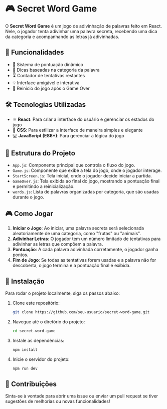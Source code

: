 # 🎮 Secret Word Game

O **Secret Word Game** é um jogo de adivinhação de palavras feito em React. Nele, o jogador tenta adivinhar uma palavra secreta, recebendo uma dica da categoria e acompanhando as letras já adivinhadas.

## 🚀 Funcionalidades

- 🌟 Sistema de pontuação dinâmico
- 📝 Dicas baseadas na categoria da palavra
- ⏳ Contador de tentativas restantes
- 💡 Interface amigável e interativa
- 🔁 Reinício do jogo após o Game Over

## 🛠️ Tecnologias Utilizadas

- ⚛️ **React**: Para criar a interface do usuário e gerenciar os estados do jogo
- 🎨 **CSS**: Para estilizar a interface de maneira simples e elegante
- 💻 **JavaScript (ES6+)**: Para gerenciar a lógica do jogo

## 📂 Estrutura do Projeto

- `App.js`: Componente principal que controla o fluxo do jogo.
- `Game.js`: Componente que exibe a tela do jogo, onde o jogador interage.
- `StartScreen.js`: Tela inicial, onde o jogador decide iniciar a partida.
- `GameOver.js`: Tela exibida ao final do jogo, mostrando a pontuação final e permitindo a reinicialização.
- `words.js`: Lista de palavras organizadas por categoria, que são usadas durante o jogo.

## 🎮 Como Jogar

1. **Iniciar o Jogo**: Ao iniciar, uma palavra secreta será selecionada aleatoriamente de uma categoria, como "frutas" ou "animais".
2. **Adivinhar Letras**: O jogador tem um número limitado de tentativas para adivinhar as letras que compõem a palavra.
3. **Pontuação**: A cada palavra adivinhada corretamente, o jogador ganha pontos.
4. **Fim de Jogo**: Se todas as tentativas forem usadas e a palavra não for descoberta, o jogo termina e a pontuação final é exibida.

## 🏁 Instalação

Para rodar o projeto localmente, siga os passos abaixo:

1. Clone este repositório:
   ```bash
   git clone https://github.com/seu-usuario/secret-word-game.git

2. Navegue até o diretório do projeto:
   ```bash
   cd secret-word-game
3. Instale as dependências:
   ```bash
   npm install
4. Inicie o servidor do projeto:
   ```bash
   npm run dev

## 🤝 Contribuições
Sinta-se à vontade para abrir uma issue ou enviar um pull request se tiver sugestões de melhorias ou novas funcionalidades!

